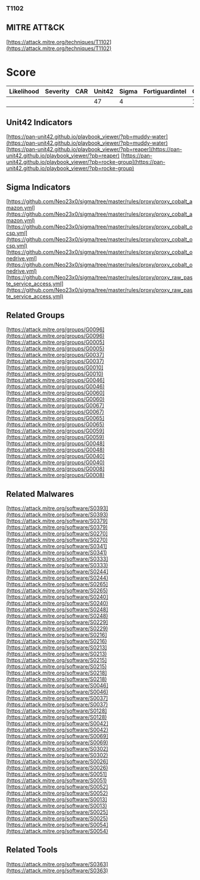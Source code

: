 
### T1102
## MITRE ATT&CK
[https://attack.mitre.org/techniques/T1102](https://attack.mitre.org/techniques/T1102)

# Score

| Likelihood | Severity | CAR | Unit42 | Sigma | Fortiguardintel | Groups | Malwares | Tools |
| ---------- | -------- | --- | ------ | ----- | --------------- | ---  | --- | --- |
 |   |   |   | 47 | 4 |   | 12 | 26 | 1 |



## Unit42 Indicators

[https://pan-unit42.github.io/playbook_viewer/?pb=muddy-water](https://pan-unit42.github.io/playbook_viewer/?pb=muddy-water)
[https://pan-unit42.github.io/playbook_viewer/?pb=reaper](https://pan-unit42.github.io/playbook_viewer/?pb=reaper)
[https://pan-unit42.github.io/playbook_viewer/?pb=rocke-group](https://pan-unit42.github.io/playbook_viewer/?pb=rocke-group)
[]()


## Sigma Indicators

[https://github.com/Neo23x0/sigma/tree/master/rules/proxy/proxy_cobalt_amazon.yml](https://github.com/Neo23x0/sigma/tree/master/rules/proxy/proxy_cobalt_amazon.yml)
[https://github.com/Neo23x0/sigma/tree/master/rules/proxy/proxy_cobalt_ocsp.yml](https://github.com/Neo23x0/sigma/tree/master/rules/proxy/proxy_cobalt_ocsp.yml)
[https://github.com/Neo23x0/sigma/tree/master/rules/proxy/proxy_cobalt_onedrive.yml](https://github.com/Neo23x0/sigma/tree/master/rules/proxy/proxy_cobalt_onedrive.yml)
[https://github.com/Neo23x0/sigma/tree/master/rules/proxy/proxy_raw_paste_service_access.yml](https://github.com/Neo23x0/sigma/tree/master/rules/proxy/proxy_raw_paste_service_access.yml)
[]()


## Related Groups

[https://attack.mitre.org/groups/G0096](https://attack.mitre.org/groups/G0096)
[https://attack.mitre.org/groups/G0005](https://attack.mitre.org/groups/G0005)
[https://attack.mitre.org/groups/G0037](https://attack.mitre.org/groups/G0037)
[https://attack.mitre.org/groups/G0010](https://attack.mitre.org/groups/G0010)
[https://attack.mitre.org/groups/G0046](https://attack.mitre.org/groups/G0046)
[https://attack.mitre.org/groups/G0060](https://attack.mitre.org/groups/G0060)
[https://attack.mitre.org/groups/G0067](https://attack.mitre.org/groups/G0067)
[https://attack.mitre.org/groups/G0065](https://attack.mitre.org/groups/G0065)
[https://attack.mitre.org/groups/G0059](https://attack.mitre.org/groups/G0059)
[https://attack.mitre.org/groups/G0048](https://attack.mitre.org/groups/G0048)
[https://attack.mitre.org/groups/G0040](https://attack.mitre.org/groups/G0040)
[https://attack.mitre.org/groups/G0008](https://attack.mitre.org/groups/G0008)
[]()


## Related Malwares

[https://attack.mitre.org/software/S0393](https://attack.mitre.org/software/S0393)
[https://attack.mitre.org/software/S0379](https://attack.mitre.org/software/S0379)
[https://attack.mitre.org/software/S0270](https://attack.mitre.org/software/S0270)
[https://attack.mitre.org/software/S0341](https://attack.mitre.org/software/S0341)
[https://attack.mitre.org/software/S0333](https://attack.mitre.org/software/S0333)
[https://attack.mitre.org/software/S0244](https://attack.mitre.org/software/S0244)
[https://attack.mitre.org/software/S0265](https://attack.mitre.org/software/S0265)
[https://attack.mitre.org/software/S0240](https://attack.mitre.org/software/S0240)
[https://attack.mitre.org/software/S0248](https://attack.mitre.org/software/S0248)
[https://attack.mitre.org/software/S0229](https://attack.mitre.org/software/S0229)
[https://attack.mitre.org/software/S0216](https://attack.mitre.org/software/S0216)
[https://attack.mitre.org/software/S0213](https://attack.mitre.org/software/S0213)
[https://attack.mitre.org/software/S0215](https://attack.mitre.org/software/S0215)
[https://attack.mitre.org/software/S0218](https://attack.mitre.org/software/S0218)
[https://attack.mitre.org/software/S0046](https://attack.mitre.org/software/S0046)
[https://attack.mitre.org/software/S0037](https://attack.mitre.org/software/S0037)
[https://attack.mitre.org/software/S0128](https://attack.mitre.org/software/S0128)
[https://attack.mitre.org/software/S0042](https://attack.mitre.org/software/S0042)
[https://attack.mitre.org/software/S0069](https://attack.mitre.org/software/S0069)
[https://attack.mitre.org/software/S0302](https://attack.mitre.org/software/S0302)
[https://attack.mitre.org/software/S0026](https://attack.mitre.org/software/S0026)
[https://attack.mitre.org/software/S0051](https://attack.mitre.org/software/S0051)
[https://attack.mitre.org/software/S0052](https://attack.mitre.org/software/S0052)
[https://attack.mitre.org/software/S0013](https://attack.mitre.org/software/S0013)
[https://attack.mitre.org/software/S0025](https://attack.mitre.org/software/S0025)
[https://attack.mitre.org/software/S0054](https://attack.mitre.org/software/S0054)
[]()


## Related Tools

[https://attack.mitre.org/software/S0363](https://attack.mitre.org/software/S0363)
[]()
